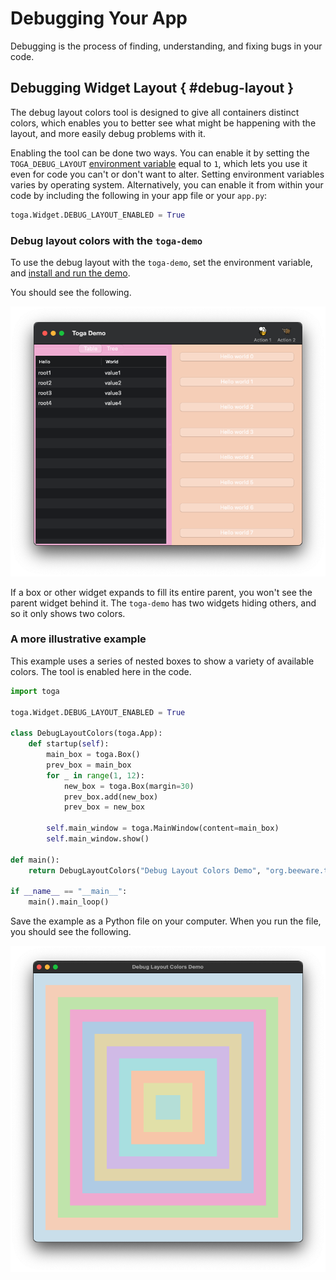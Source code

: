 # Debugging Your App

Debugging is the process of finding, understanding, and fixing bugs in your code.

## Debugging Widget Layout  { #debug-layout }

The debug layout colors tool is designed to give all containers distinct colors, which enables you to better see what might be happening with the layout, and more easily debug problems with it.

Enabling the tool can be done two ways. You can enable it by setting the `TOGA_DEBUG_LAYOUT` [environment variable](https://superuser.com/questions/284342/what-are-path-and-other-environment-variables-and-how-can-i-set-or-use-them) equal to `1`, which lets you use it even for code you can't or don't want to alter. Setting environment variables varies by operating system. Alternatively, you can enable it from within your code by including the following in your app file or your `app.py`:

```python
toga.Widget.DEBUG_LAYOUT_ENABLED = True
```

### Debug layout colors with the `toga-demo`

To use the debug layout with the `toga-demo`, set the environment variable, and [install and run the demo](/tutorial/get-started.md).

You should see the following.

![image](../images/toga-demo-debug-layout-enabled.png)  <!-- TODO: Update alt text -->

If a box or other widget expands to fill its entire parent, you won't see the parent widget behind it. The `toga-demo` has two widgets hiding others, and so it only shows two colors.

### A more illustrative example

This example uses a series of nested boxes to show a variety of available colors. The tool is enabled here in the code.

```python
import toga

toga.Widget.DEBUG_LAYOUT_ENABLED = True

class DebugLayoutColors(toga.App):
    def startup(self):
        main_box = toga.Box()
        prev_box = main_box
        for _ in range(1, 12):
            new_box = toga.Box(margin=30)
            prev_box.add(new_box)
            prev_box = new_box

        self.main_window = toga.MainWindow(content=main_box)
        self.main_window.show()

def main():
    return DebugLayoutColors("Debug Layout Colors Demo", "org.beeware.toga.debug.layout")

if __name__ == "__main__":
    main().main_loop()
```

Save the example as a Python file on your computer. When you run the file, you should see the following.

![image](../images/concentric-boxes-debug-layout-enabled.png)  <!-- TODO: Update alt text -->
